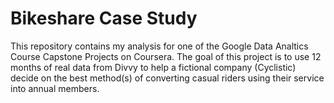 # Bikeshare Case Study
This repository contains my analysis for one of the Google Data Analtics Course Capstone Projects on Coursera.
The goal of this project is to use  12 months of real data from Divvy to help a fictional company (Cyclistic)
decide on the best method(s) of converting casual riders using their service into annual members.
